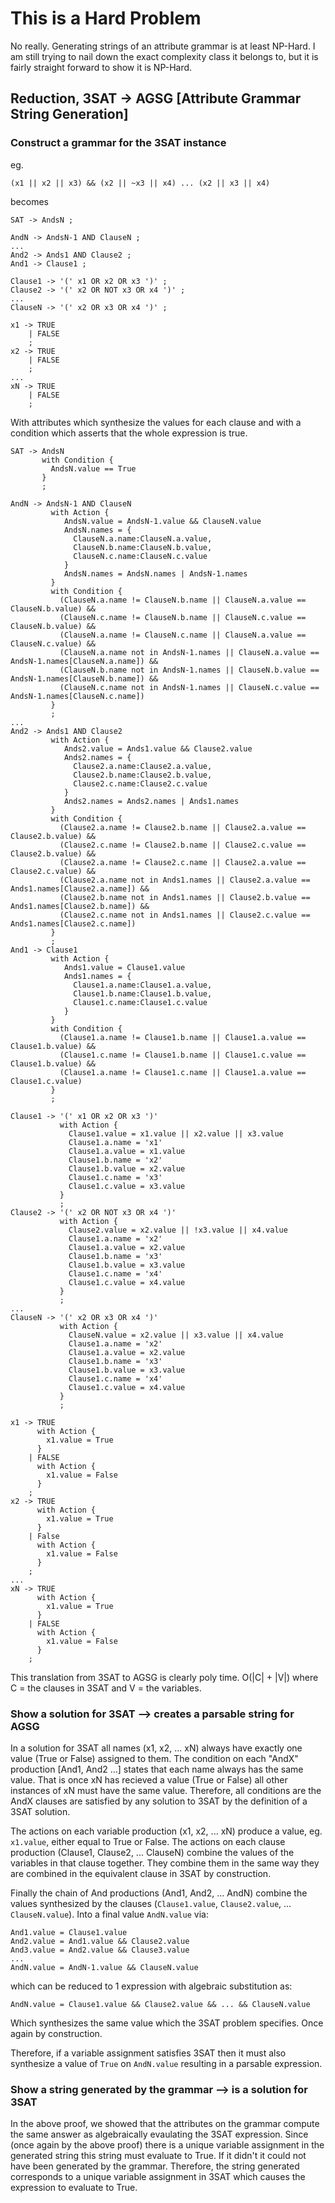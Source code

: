 This is a Hard Problem
======================

No really. Generating strings of an attribute grammar is at least NP-Hard. I
am still trying to nail down the exact complexity class it belongs to, but it
is fairly straight forward to show it is NP-Hard.

Reduction, 3SAT -> AGSG [Attribute Grammar String Generation]
-------------------------------------------------------------

### Construct a grammar for the 3SAT instance

eg.

    (x1 || x2 || x3) && (x2 || ~x3 || x4) ... (x2 || x3 || x4)

becomes

    SAT -> AndsN ;
    
    AndN -> AndsN-1 AND ClauseN ;
    ...
    And2 -> Ands1 AND Clause2 ;
    And1 -> Clause1 ;

    Clause1 -> '(' x1 OR x2 OR x3 ')' ;
    Clause2 -> '(' x2 OR NOT x3 OR x4 ')' ;
    ...
    ClauseN -> '(' x2 OR x3 OR x4 ')' ;

    x1 -> TRUE
        | FALSE
        ;
    x2 -> TRUE
        | FALSE
        ;
    ...
    xN -> TRUE
        | FALSE
        ;

With attributes which synthesize the values for each clause and with a
condition which asserts that the whole expression is true.

    SAT -> AndsN
           with Condition {
             AndsN.value == True
           }
           ;

    AndN -> AndsN-1 AND ClauseN
             with Action {
                AndsN.value = AndsN-1.value && ClauseN.value
                AndsN.names = {
                  ClauseN.a.name:ClauseN.a.value,
                  ClauseN.b.name:ClauseN.b.value,
                  ClauseN.c.name:ClauseN.c.value
                }
                AndsN.names = AndsN.names | AndsN-1.names
             }
             with Condition {
               (ClauseN.a.name != ClauseN.b.name || ClauseN.a.value == ClauseN.b.value) &&
               (ClauseN.c.name != ClauseN.b.name || ClauseN.c.value == ClauseN.b.value) &&
               (ClauseN.a.name != ClauseN.c.name || ClauseN.a.value == ClauseN.c.value) &&
               (ClauseN.a.name not in AndsN-1.names || ClauseN.a.value == AndsN-1.names[ClauseN.a.name]) &&
               (ClauseN.b.name not in AndsN-1.names || ClauseN.b.value == AndsN-1.names[ClauseN.b.name]) &&
               (ClauseN.c.name not in AndsN-1.names || ClauseN.c.value == AndsN-1.names[ClauseN.c.name])
             }
             ;
    ...
    And2 -> Ands1 AND Clause2
             with Action {
                Ands2.value = Ands1.value && Clause2.value
                Ands2.names = {
                  Clause2.a.name:Clause2.a.value,
                  Clause2.b.name:Clause2.b.value,
                  Clause2.c.name:Clause2.c.value
                }
                Ands2.names = Ands2.names | Ands1.names
             }
             with Condition {
               (Clause2.a.name != Clause2.b.name || Clause2.a.value == Clause2.b.value) &&
               (Clause2.c.name != Clause2.b.name || Clause2.c.value == Clause2.b.value) &&
               (Clause2.a.name != Clause2.c.name || Clause2.a.value == Clause2.c.value) &&
               (Clause2.a.name not in Ands1.names || Clause2.a.value == Ands1.names[Clause2.a.name]) &&
               (Clause2.b.name not in Ands1.names || Clause2.b.value == Ands1.names[Clause2.b.name]) &&
               (Clause2.c.name not in Ands1.names || Clause2.c.value == Ands1.names[Clause2.c.name])
             }
             ;
    And1 -> Clause1
             with Action {
                Ands1.value = Clause1.value
                Ands1.names = {
                  Clause1.a.name:Clause1.a.value,
                  Clause1.b.name:Clause1.b.value,
                  Clause1.c.name:Clause1.c.value
                }
             }
             with Condition {
               (Clause1.a.name != Clause1.b.name || Clause1.a.value == Clause1.b.value) &&
               (Clause1.c.name != Clause1.b.name || Clause1.c.value == Clause1.b.value) &&
               (Clause1.a.name != Clause1.c.name || Clause1.a.value == Clause1.c.value)
             }
             ;

    Clause1 -> '(' x1 OR x2 OR x3 ')'
               with Action {
                 Clause1.value = x1.value || x2.value || x3.value
                 Clause1.a.name = 'x1'
                 Clause1.a.value = x1.value
                 Clause1.b.name = 'x2'
                 Clause1.b.value = x2.value
                 Clause1.c.name = 'x3'
                 Clause1.c.value = x3.value
               }
               ;
    Clause2 -> '(' x2 OR NOT x3 OR x4 ')'
               with Action {
                 Clause2.value = x2.value || !x3.value || x4.value
                 Clause1.a.name = 'x2'
                 Clause1.a.value = x2.value
                 Clause1.b.name = 'x3'
                 Clause1.b.value = x3.value
                 Clause1.c.name = 'x4'
                 Clause1.c.value = x4.value
               }
               ;
    ...
    ClauseN -> '(' x2 OR x3 OR x4 ')'
               with Action {
                 ClauseN.value = x2.value || x3.value || x4.value
                 Clause1.a.name = 'x2'
                 Clause1.a.value = x2.value
                 Clause1.b.name = 'x3'
                 Clause1.b.value = x3.value
                 Clause1.c.name = 'x4'
                 Clause1.c.value = x4.value
               }
               ;

    x1 -> TRUE
          with Action {
            x1.value = True
          }
        | FALSE
          with Action {
            x1.value = False
          }
        ;
    x2 -> TRUE
          with Action {
            x1.value = True
          }
        | False
          with Action {
            x1.value = False
          }
        ;
    ...
    xN -> TRUE
          with Action {
            x1.value = True
          }
        | FALSE
          with Action {
            x1.value = False
          }
        ;

This translation from 3SAT to AGSG is clearly poly time. O(|C| + |V|) where
C = the clauses in 3SAT and V = the variables.

### Show a solution for 3SAT --> creates a parsable string for AGSG

In a solution for 3SAT all names (x1, x2, ... xN) always have exactly one value
(True or False) assigned to them. The condition on each "AndX" production
[And1, And2 ...] states that each name always has the same value. That is
once xN has recieved a value (True or False) all other instances of xN must
have the same value. Therefore, all conditions are the AndX clauses are
satisfied by any solution to 3SAT by the definition of a 3SAT solution.

The actions on each variable production (x1, x2, ... xN) produce a value,
eg. `x1.value`, either equal to True or False. The actions on each clause
production (Clause1, Clause2, ... ClauseN) combine the values of the variables
in that clause together. They combine them in the same way they are combined
in the equivalent clause in 3SAT by construction.

Finally the chain of And productions (And1, And2, ... AndN) combine the
values synthesized by the clauses (`Clause1.value`, `Clause2.value`, ...
`ClauseN.value`). Into a final value `AndN.value` via:

    And1.value = Clause1.value
    And2.value = And1.value && Clause2.value
    And3.value = And2.value && Clause3.value
    ...
    AndN.value = AndN-1.value && ClauseN.value

which can be reduced to 1 expression with algebraic substitution as:

    AndN.value = Clause1.value && Clause2.value && ... && ClauseN.value

Which synthesizes the same value which the 3SAT problem specifies. Once again
by construction.

Therefore, if a variable assignment satisfies 3SAT then it must also synthesize
a value of `True` on `AndN.value` resulting in a parsable expression.

### Show a string generated by the grammar --> is a solution for 3SAT

In the above proof, we showed that the attributes on the grammar compute the
same answer as algebraically evaulating the 3SAT expression. Since (once again
by the above proof) there is a unique variable assignment in the generated
string this string must evaluate to True. If it didn't it could not have been
generated by the grammar. Therefore, the string generated corresponds to a
unique variable assignment in 3SAT which causes the expression to evaluate to
True.

